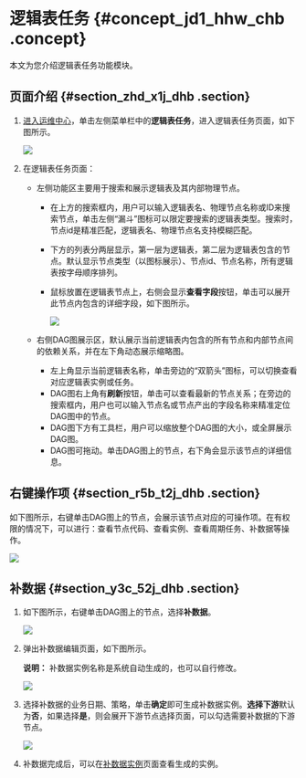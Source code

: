 # 逻辑表任务 {#concept_jd1_hhw_chb .concept}

本文为您介绍逻辑表任务功能模块。

## 页面介绍 {#section_zhd_x1j_dhb .section}

1.  [进入运维中心](cn.zh-CN/用户指南/运维中心/运维中心概述.md#section_dcr_kpw_chb)，单击左侧菜单栏中的**逻辑表任务**，进入逻辑表任务页面，如下图所示。

    ![](http://static-aliyun-doc.oss-cn-hangzhou.aliyuncs.com/assets/img/139467/156134689041018_zh-CN.png)

2.  在逻辑表任务页面：
    -   左侧功能区主要用于搜索和展示逻辑表及其内部物理节点。
        -   在上方的搜索框内，用户可以输入逻辑表名、物理节点名称或ID来搜索节点，单击左侧“漏斗”图标可以限定要搜索的逻辑表类型。搜索时，节点id是精准匹配，逻辑表名、物理节点名支持模糊匹配。
        -   下方的列表分两层显示，第一层为逻辑表，第二层为逻辑表包含的节点。默认显示节点类型（以图标展示）、节点id、节点名称，所有逻辑表按字母顺序排列。
        -   鼠标放置在逻辑表节点上，右侧会显示**查看字段**按钮，单击可以展开此节点内包含的详细字段，如下图所示。

            ![](http://static-aliyun-doc.oss-cn-hangzhou.aliyuncs.com/assets/img/139467/156134689041020_zh-CN.png)

    -   右侧DAG图展示区，默认展示当前逻辑表内包含的所有节点和内部节点间的依赖关系，并在左下角动态展示缩略图。
        -   左上角显示当前逻辑表名称，单击旁边的“双箭头”图标，可以切换查看对应逻辑表实例或任务。
        -   DAG图右上角有**刷新**按钮，单击可以查看最新的节点关系；在旁边的搜索框内，用户也可以输入节点名或节点产出的字段名称来精准定位DAG图中的节点。
        -   DAG图下方有工具栏，用户可以缩放整个DAG图的大小，或全屏展示DAG图。
        -   DAG图可拖动。单击DAG图上的节点，右下角会显示该节点的详细信息。

## 右键操作项 {#section_r5b_t2j_dhb .section}

如下图所示，右键单击DAG图上的节点，会展示该节点对应的可操作项。在有权限的情况下，可以进行：查看节点代码、查看实例、查看周期任务、补数据等操作。

![](http://static-aliyun-doc.oss-cn-hangzhou.aliyuncs.com/assets/img/139467/156134689041021_zh-CN.png)

## 补数据 {#section_y3c_52j_dhb .section}

1.  如下图所示，右键单击DAG图上的节点，选择**补数据**。

    ![](http://static-aliyun-doc.oss-cn-hangzhou.aliyuncs.com/assets/img/139467/156134689041024_zh-CN.png)

2.  弹出补数据编辑页面，如下图所示。

    **说明：** 补数据实例名称是系统自动生成的，也可以自行修改。

    ![](http://static-aliyun-doc.oss-cn-hangzhou.aliyuncs.com/assets/img/139467/156134689041025_zh-CN.png)

3.  选择补数据的业务日期、策略，单击**确定**即可生成补数据实例。**选择下游**默认为**否**，如果选择**是**，则会展开下游节点选择页面，可以勾选需要补数据的下游节点。

    ![](http://static-aliyun-doc.oss-cn-hangzhou.aliyuncs.com/assets/img/139467/156134689141026_zh-CN.png)

4.  补数据完成后，可以在[补数据实例](cn.zh-CN/用户指南/运维中心/实例/补数据实例.md#)页面查看生成的实例。

